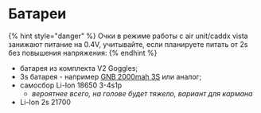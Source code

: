 # Батареи

{% hint style="danger" %}
Очки в режиме работы с air unit/caddx vista занижают питание на 0.4V, учитывайте, если планируете питать от 2s без повышения напряжения:
{% endhint %}

* батарея из комплекта V2 Goggles;
* 3s батарея - например [GNB 2000mah 3S](https://newbeedrone.com/collections/3s-batteries-new/products/gaoneng-gnb-2000mah-3s-11-1v-5c-lipo-battery-for-dji-goggles) или аналог;
* самосбор Li-Ion 18650 3-4s1p
  * _вероятнее всего, на голове будет тяжело, вариант для кармана_
* Li-Ion 2s 21700
